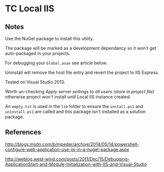 # TC Local IIS

## Notes

Use the NuGet package to install this utility.

The package will be marked as a development dependancy so it won't get auto-packaged in your projects.

For debugging your `Global.asax` see article below.

Uninstall will remove the host file entry and revert the project to IIS Express.

Tested on Visual Studio 2013.

Worth un-checking *Apply server settings to all users (store in project file)* otherwise project won't install until Local IIS instance created.

An `empty.txt` is used in the `lib` folder to ensure the `install.ps1` and `uninstall.ps1` are called and this package isn't installed as a solution package.

## References

http://blogs.msdn.com/b/mpeder/archive/2014/05/14/powershell-configure-web-application-use-iis-in-a-nuget-package.aspx

http://weblog.west-wind.com/posts/2011/Dec/15/Debugging-ApplicationStart-and-Module-Initialization-with-IIS-and-Visual-Studio